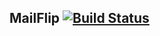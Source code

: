 ## MailFlip [![Build Status](https://travis-ci.org/candycandycandy/mailflip.svg?branch=master)](https://travis-ci.org/candycandycandy/mailflip)
